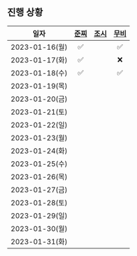 ## 진행 상황

|      일자      | [준찌](https://github.com/juunzzi) | [조시](https://github.com/hyunrrr) | [무비](https://github.com/byhhh2) |
| :------------: | :--------------------------------: | :--------------------------------: | :---------------------------:|
| 2023-01-16(월) |                   ✅                 |                                    |✅|
| 2023-01-17(화) |                   ✅                 |                                    |❌|
| 2023-01-18(수) |                   ✅                 |                                    |✅|
| 2023-01-19(목) |                                    |                                    ||
| 2023-01-20(금) |                                    |                                    ||
| 2023-01-21(토) |                                    |                                    ||
| 2023-01-22(일) |                                    |                                    ||
| 2023-01-23(월) |                                    |                                    ||
| 2023-01-24(화) |                                    |                                    ||
| 2023-01-25(수) |                                    |                                    ||
| 2023-01-26(목) |                                    |                                    ||
| 2023-01-27(금) |                                    |                                    ||
| 2023-01-28(토) |                                    |                                    ||
| 2023-01-29(일) |                                    |                                    ||
| 2023-01-30(월) |                                    |                                    ||
| 2023-01-31(화) |                                    |                                    ||
